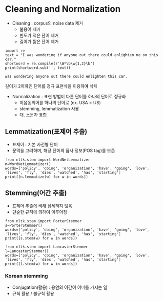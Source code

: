 # Cleaning and Normalization
- Cleaning : corpus의 noise data 제거
  - 불용어 제거
  - 빈도가 적은 단어 제거
  - 길이가 짧은 단어 제거
```
import re
text = "I was wondering if anyone out there could enlighten me on this car."
shortword = re.compile(r'\W*\b\w{1,2}\b')
print(shortword.sub('', text))
```
```
was wondering anyone out there could enlighten this car.
```
길이가 2이하인 단어를 정규 표현식을 이용하여 삭제

- Normalization : 표현 방법이 다른 단어를 하나의 단어로 정규화
  - 이음동의어를 하나의 단어로 (ex. USA = US)
  - stemming, lemmatization 사용
  - 대, 소문자 통합

## Lemmatization(표제어 추출)
- 표제어 : 기본 사전형 단어
- 문맥을 고려하며, 해당 단어의 품사 정보(POS tag)를 보존

```
from nltk.stem import WordNetLemmatizer
n=WordNetLemmatizer()
words=['policy', 'doing', 'organization', 'have', 'going', 'love', 'lives', 'fly', 'dies', 'watched', 'has', 'starting']
print([n.lemmatize(w) for w in words])
```

## Stemming(어간 추출)
- 표제어 추출에 비해 섬세하지 않음
- 단순한 규칙에 의하여 이루어짐

```
from nltk.stem import PorterStemmer 
s=PorterStemmer()
words=['policy', 'doing', 'organization', 'have', 'going', 'love', 'lives', 'fly', 'dies', 'watched', 'has', 'starting']
print([s.stem(w) for w in words])
```

```
from nltk.stem import LancasterStemmer
l=LancasterStemmer()
words=['policy', 'doing', 'organization', 'have', 'going', 'love', 'lives', 'fly', 'dies', 'watched', 'has', 'starting']
print([l.stem(w) for w in words])
```
### Korean stemming
- Conjugation(활용) : 용언의 어간이 어미를 가지는 일
- 규칙 활용 / 불규칙 활용
